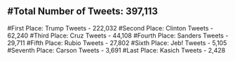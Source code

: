 #Total Number of Tweets: 397,113 
---
#First Place: Trump Tweets - 222,032
#Second Place: Clinton Tweets - 62,240
#Third Place: Cruz Tweets - 44,108
#Fourth Place: Sanders Tweets - 29,711
#Fifth Place: Rubio Tweets - 27,802
#Sixth Place: Jeb! Tweets - 5,105
#Seventh Place: Carson Tweets - 3,691
#Last Place: Kasich Tweets - 2,428
